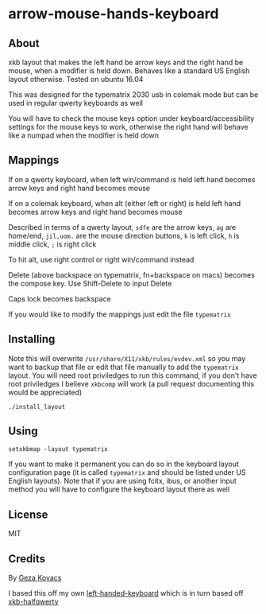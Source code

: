 # arrow-mouse-hands-keyboard

## About

xkb layout that makes the left hand be arrow keys and the right hand be mouse, when a modifier is held down. Behaves like a standard US English layout otherwise. Tested on ubuntu 16.04

This was designed for the typematrix 2030 usb in colemak mode but can be used in regular qwerty keyboards as well

You will have to check the mouse keys option under keyboard/accessibility settings for the mouse keys to work, otherwise the right hand will behave like a numpad when the modifier is held down

## Mappings

If on a qwerty keyboard, when left win/command is held left hand becomes arrow keys and right hand becomes mouse

If on a colemak keyboard, when alt (either left or right) is held left hand becomes arrow keys and right hand becomes mouse

Described in terms of a qwerty layout, `sdfe` are the arrow keys, `ag` are home/end, `jil,uom.` are the mouse direction buttons, `k` is left click, `h` is middle click, `;` is right click

To hit alt, use right control or right win/command instead

Delete (above backspace on typematrix, fn+backspace on macs) becomes the compose key. Use Shift-Delete to input Delete

Caps lock becomes backspace

If you would like to modify the mappings just edit the file `typematrix`

## Installing

Note this will overwrite `/usr/share/X11/xkb/rules/evdev.xml` so you may want to backup that file or edit that file manually to add the `typematrix` layout. You will need root priviledges to run this command, if you don't have root priviledges I believe `xkbcomp` will work (a pull request documenting this would be appreciated)

```
./install_layout
```

## Using

```
setxkbmap -layout typematrix
```

If you want to make it permanent you can do so in the keyboard layout configuration page (it is called `typematrix` and should be listed under US English layouts). Note that if you are using fcitx, ibus, or another input method you will have to configure the keyboard layout there as well

## License

MIT

## Credits

By [Geza Kovacs](https://github.com/gkovacs)

I based this off my own [left-handed-keyboard](https://github.com/gkovacs/left-handed-keyboard) which is in turn based off [xkb-halfqwerty](https://github.com/jorissteyn/xkb-halfqwerty)
